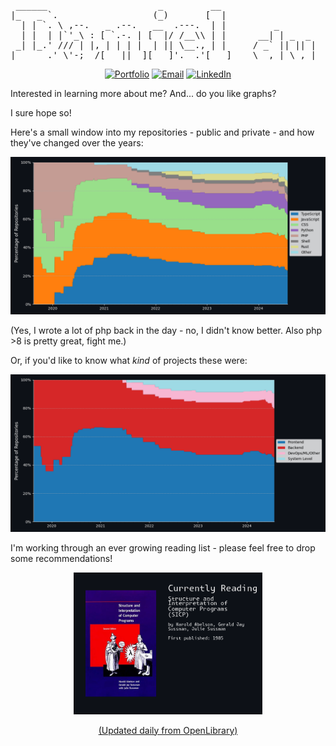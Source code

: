 <pre>
 ______                     _         __                     
|_   _ `.                  (_)       [  |       
  | | `. \ ,--.   _ .--.   __  .---.  | |         _            ___  _               _     
  | |  | |`'_\ : [ `.-. | [  |/ /__\\ | |      __| | _  _     | _ \| | ___  ___ ___(_) ___
 _| |_.' /// | |, | | | |  | || \__., | |     / _` || || |    |  _/| |/ -_)(_-<(_-<| |(_-<
|______.' \'-;__/[___||__][___]'.__.'[___]    \__,_| \_,_|    |_|  |_|\___|/__//__/|_|/__/
</pre>
<div align="center">

[![Portfolio](https://img.shields.io/badge/daniel.du‐pless.is-000000?style=for-the-badge‐=About.me‐=white)](https://daniel.du-pless.is)
[![Email](https://img.shields.io/badge/daniel@du‐pless.is-D14836?style=for-the-badge‐=gmail‐=white)](mailto:daniel@du-pless.is)
[![LinkedIn](https://img.shields.io/badge/dfples-0077B5?style=for-the-badge&logo=linkedin&logoColor=white)](https://linkedin/something)

</div>

Interested in learning more about me?
And... do you like graphs?

I sure hope so!

Here's a small window into my repositories - public and private - and how they've changed over the years:

<picture>
  <source media="(prefers-color-scheme: light)" srcset="https://raw.githubusercontent.com/DanielDuP/DanielDuP/master/media/repo_languages_light_mode.png">
  <img alt="Repository Languages" src="./media/repo_languages_dark_mode.png">
</picture>

(Yes, I wrote a lot of php back in the day - no, I didn't know better. Also php >8 is pretty great, fight me.)

Or, if you'd like to know what _kind_ of projects these were:

<picture>
  <source media="(prefers-color-scheme: light)" srcset="https://raw.githubusercontent.com/DanielDuP/DanielDuP/master/media/repo_areas_light_mode.png">
  <img alt="Repository Areas" src="./media/repo_areas_dark_mode.png">
</picture>

I'm working through an ever growing reading list - please feel free to drop some recommendations!

<div align="center">
<picture>
  <source media="(prefers-color-scheme: light)" srcset="https://raw.githubusercontent.com/DanielDuP/DanielDuP/master/media/currently_reading_light_mode.png">
  <img alt="Currently Reading" src="./media/currently_reading_dark_mode.png" width="60%">
</picture>

[(Updated daily from OpenLibrary)](https://openlibrary.org/)

</div>
